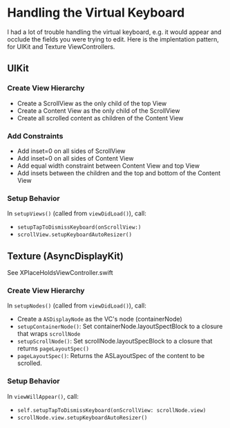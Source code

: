 # Handling the Virtual Keyboard

I had a lot of trouble handling the virtual keyboard, e.g. it would appear and occlude the fields you were trying to edit.  Here is the implentation pattern, for UIKit and Texture ViewControllers.

## UIKit

### Create View Hierarchy
* Create a ScrollView as the only child of the top View
* Create a Content View as the only child of the ScrollView
* Create all scrolled content as children of the Content View

### Add Constraints
* Add inset=0 on all sides of ScrollView
* Add inset=0 on all sides of Content View
* Add equal width constraint between Content View and top View
* Add insets between the children and the top and bottom of the Content View

### Setup Behavior
In `setupViews()` (called from `viewDidLoad()`), call:
* `setupTapToDismissKeyboard(onScrollView:)`
* `scrollView.setupKeyboardAutoResizer()`

## Texture (AsyncDisplayKit)

See XPlaceHoldsViewController.swift

### Create View Hierarchy
In `setupNodes()` (called from `viewDidLoad()`), call:
* Create a `ASDisplayNode` as the VC's node (containerNode)
* `setupContainerNode()`: Set containerNode.layoutSpectBlock to a closure that wraps `scrollNode`
* `setupScrollNode()`: Set scrollNode.layoutSpecBlock to a closure that returns `pageLayoutSpec()`
* `pageLayoutSpec()`: Returns the ASLayoutSpec of the content to be scrolled.

### Setup Behavior
In `viewWillAppear()`, call:
* `self.setupTapToDismissKeyboard(onScrollView: scrollNode.view)`
* `scrollNode.view.setupKeyboardAutoResizer()`

